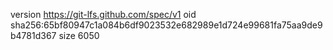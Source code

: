 version https://git-lfs.github.com/spec/v1
oid sha256:65bf80947c1a084b6df9023532e682989e1d724e99681fa75aa9de9b4781d367
size 6050
